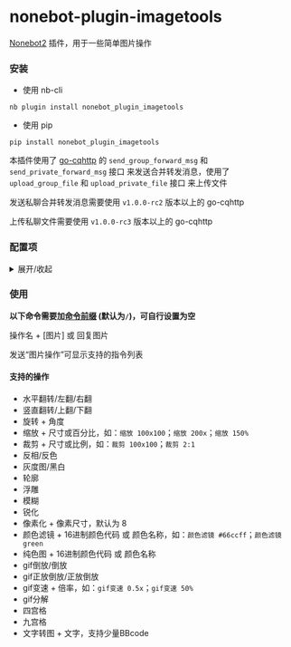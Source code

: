# nonebot-plugin-imagetools

[Nonebot2](https://github.com/nonebot/nonebot2) 插件，用于一些简单图片操作


### 安装

- 使用 nb-cli

```
nb plugin install nonebot_plugin_imagetools
```

- 使用 pip

```
pip install nonebot_plugin_imagetools
```

本插件使用了 [go-cqhttp](https://github.com/Mrs4s/go-cqhttp) 的 `send_group_forward_msg` 和 `send_private_forward_msg` 接口 来发送合并转发消息，使用了 `upload_group_file` 和 `upload_private_file` 接口 来上传文件

发送私聊合并转发消息需要使用 `v1.0.0-rc2` 版本以上的 go-cqhttp

上传私聊文件需要使用 `v1.0.0-rc3` 版本以上的 go-cqhttp


### 配置项

<details>
<summary>展开/收起</summary>

#### `imagetools_zip_threshold`
 - 类型：`int`
 - 默认：`20`
 - 说明：输出图片数量大于该数目时，打包为zip以文件形式发送

#### `max_forward_msg_num`
 - 类型：`int`
 - 默认：`99`
 - 说明：合并转发消息条数上限

</details>


### 使用

**以下命令需要加[命令前缀](https://v2.nonebot.dev/docs/api/config#Config-command_start) (默认为`/`)，可自行设置为空**

操作名 + [图片] 或 回复图片

发送“图片操作”可显示支持的指令列表


#### 支持的操作
 - 水平翻转/左翻/右翻
 - 竖直翻转/上翻/下翻
 - 旋转 + 角度
 - 缩放 + 尺寸或百分比，如：`缩放 100x100`；`缩放 200x`；`缩放 150%`
 - 裁剪 + 尺寸或比例，如：`裁剪 100x100`；`裁剪 2:1`
 - 反相/反色
 - 灰度图/黑白
 - 轮廓
 - 浮雕
 - 模糊
 - 锐化
 - 像素化 + 像素尺寸，默认为 8
 - 颜色滤镜 + 16进制颜色代码 或 颜色名称，如：`颜色滤镜 #66ccff`；`颜色滤镜 green`
 - 纯色图 + 16进制颜色代码 或 颜色名称
 - gif倒放/倒放
 - gif正放倒放/正放倒放
 - gif变速 + 倍率，如：`gif变速 0.5x`；`gif变速 50%`
 - gif分解
 - 四宫格
 - 九宫格
 - 文字转图 + 文字，支持少量BBcode

